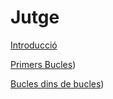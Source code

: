 # Jutge

[Introducció](https://github.com/marticarrasco/ExercicisJutge-ForatDelVent/blob/main/Introduccio%CC%81.md)

[Primers Bucles](https://github.com/marticarrasco/ExercicisJutge-ForatDelVent/blob/main/Primers%20Bucles.md))

[Bucles dins de bucles](https://github.com/marticarrasco/ExercicisJutge-ForatDelVent/blob/main/Bucles%20dins%20de%20bucles.md))

